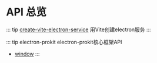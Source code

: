 # API 总览

::: tip [create-vite-electron-service](/api/create-vite-electron-service)
用Vite创建electron服务 
:::

::: tip electron-prokit
electron-prokit核心框架API
- [window](/api/electron-prokit/window)
:::